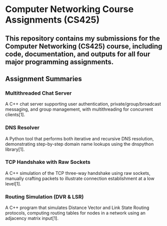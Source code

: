 # Computer Networking Course Assignments (CS425)

This repository contains my submissions for the Computer Networking (CS425) course, including code, documentation, and outputs for all four major programming assignments.
---
## Assignment Summaries

### Multithreaded Chat Server
A C++ chat server supporting user authentication, private/group/broadcast messaging, and group management, with multithreading for concurrent clients[1].

### DNS Resolver
A Python tool that performs both iterative and recursive DNS resolution, demonstrating step-by-step domain name lookups using the dnspython library[1].

### TCP Handshake with Raw Sockets
A C++ simulation of the TCP three-way handshake using raw sockets, manually crafting packets to illustrate connection establishment at a low level[1].

### Routing Simulation (DVR & LSR)
A C++ program that simulates Distance Vector and Link State Routing protocols, computing routing tables for nodes in a network using an adjacency matrix input[1].
